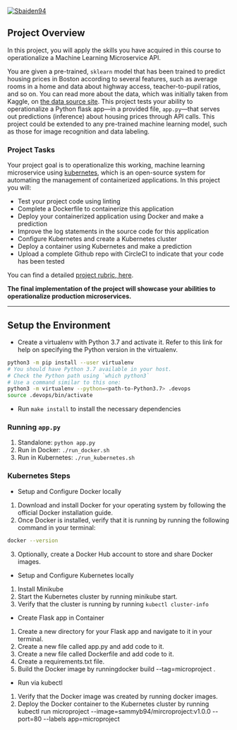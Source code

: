 [![Sbaiden94](https://circleci.com/gh/Sbaiden94/udacity-project-4.svg?style=svg)](https://app.circleci.com/pipelines/github/Sbaiden94/udacity-project-4)

## Project Overview

In this project, you will apply the skills you have acquired in this course to operationalize a Machine Learning Microservice API. 

You are given a pre-trained, `sklearn` model that has been trained to predict housing prices in Boston according to several features, such as average rooms in a home and data about highway access, teacher-to-pupil ratios, and so on. You can read more about the data, which was initially taken from Kaggle, on [the data source site](https://www.kaggle.com/c/boston-housing). This project tests your ability to operationalize a Python flask app—in a provided file, `app.py`—that serves out predictions (inference) about housing prices through API calls. This project could be extended to any pre-trained machine learning model, such as those for image recognition and data labeling.

### Project Tasks

Your project goal is to operationalize this working, machine learning microservice using [kubernetes](https://kubernetes.io/), which is an open-source system for automating the management of containerized applications. In this project you will:
* Test your project code using linting
* Complete a Dockerfile to containerize this application
* Deploy your containerized application using Docker and make a prediction
* Improve the log statements in the source code for this application
* Configure Kubernetes and create a Kubernetes cluster
* Deploy a container using Kubernetes and make a prediction
* Upload a complete Github repo with CircleCI to indicate that your code has been tested

You can find a detailed [project rubric, here](https://review.udacity.com/#!/rubrics/2576/view).

**The final implementation of the project will showcase your abilities to operationalize production microservices.**

---

## Setup the Environment

* Create a virtualenv with Python 3.7 and activate it. Refer to this link for help on specifying the Python version in the virtualenv. 
```bash
python3 -m pip install --user virtualenv
# You should have Python 3.7 available in your host. 
# Check the Python path using `which python3`
# Use a command similar to this one:
python3 -m virtualenv --python=<path-to-Python3.7> .devops
source .devops/bin/activate
```
* Run `make install` to install the necessary dependencies

### Running `app.py`

1. Standalone:  `python app.py`
2. Run in Docker:  `./run_docker.sh`
3. Run in Kubernetes:  `./run_kubernetes.sh`

### Kubernetes Steps

* Setup and Configure Docker locally
1. Download and install Docker for your operating system by following the official Docker installation guide.
2. Once Docker is installed, verify that it is running by running the following command in your terminal:
```bash
docker --version
```
3. Optionally, create a Docker Hub account to store and share Docker images.

* Setup and Configure Kubernetes locally
1. Install Minikube
2. Start the Kubernetes cluster by running minikube start.
3. Verify that the cluster is running by running `kubectl cluster-info`

* Create Flask app in Container
1. Create a new directory for your Flask app and navigate to it in your terminal.
2. Create a new file called app.py and add code to it.
3. Create a new file called Dockerfile and add code to it.
4. Create a requirements.txt file.
5. Build the Docker image by runningdocker build --tag=microproject .

* Run via kubectl
1. Verify that the Docker image was created by running docker images.
2. Deploy the Docker container to the Kubernetes cluster by running kubectl run microproject --image=sammyb94/mircroproject:v1.0.0 --port=80 --labels app=microproject
